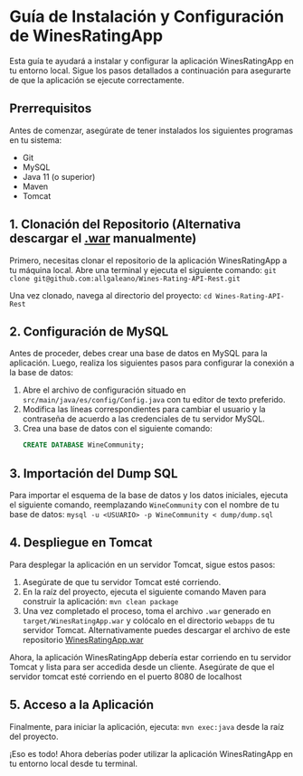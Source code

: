 # Guía de Instalación y Configuración de WinesRatingApp

Esta guía te ayudará a instalar y configurar la aplicación WinesRatingApp en tu entorno local. Sigue los pasos detallados a continuación para asegurarte de que la aplicación se ejecute correctamente.

## Prerrequisitos

Antes de comenzar, asegúrate de tener instalados los siguientes programas en tu sistema:
- Git
- MySQL
- Java 11 (o superior)
- Maven
- Tomcat

## 1. Clonación del Repositorio (Alternativa descargar el [.war](https://github.com/allgaleano/Wines-Rating-API-Rest/raw/main/exec/WinesRatingApp.war) manualmente)

Primero, necesitas clonar el repositorio de la aplicación WinesRatingApp a tu máquina local. Abre una terminal y ejecuta el siguiente comando: `git clone git@github.com:allgaleano/Wines-Rating-API-Rest.git`

Una vez clonado, navega al directorio del proyecto: `cd Wines-Rating-API-Rest`

## 2. Configuración de MySQL

Antes de proceder, debes crear una base de datos en MySQL para la aplicación. Luego, realiza los siguientes pasos para configurar la conexión a la base de datos:

1. Abre el archivo de configuración situado en `src/main/java/es/config/Config.java` con tu editor de texto preferido.
2. Modifica las líneas correspondientes para cambiar el usuario y la contraseña de acuerdo a las credenciales de tu servidor MySQL.
3. Crea una base de datos con el siguiente comando: 
    ```sql
    CREATE DATABASE WineCommunity;
    ```

## 3. Importación del Dump SQL

Para importar el esquema de la base de datos y los datos iniciales, ejecuta el siguiente comando, reemplazando `WineCommunity` con el nombre de tu base de datos: `mysql -u <USUARIO> -p WineCommunity < dump/dump.sql`

## 4. Despliegue en Tomcat

Para desplegar la aplicación en un servidor Tomcat, sigue estos pasos:

1. Asegúrate de que tu servidor Tomcat esté corriendo.
2. En la raíz del proyecto, ejecuta el siguiente comando Maven para construir la aplicación: `mvn clean package`
3. Una vez completado el proceso, toma el archivo `.war` generado en `target/WinesRatingApp.war` y colócalo en el directorio `webapps` de tu servidor Tomcat. Alternativamente puedes descargar el archivo de este repositorio [WinesRatingApp.war](https://github.com/allgaleano/Wines-Rating-API-Rest/raw/main/exec/WinesRatingApp.war)

Ahora, la aplicación WinesRatingApp debería estar corriendo en tu servidor Tomcat y lista para ser accedida desde un cliente.
Asegúrate de que el servidor tomcat esté corriendo en el puerto 8080 de localhost

## 5. Acceso a la Aplicación

Finalmente, para iniciar la aplicación, ejecuta: `mvn exec:java` desde la raíz del proyecto.

¡Eso es todo! Ahora deberías poder utilizar la aplicación WinesRatingApp en tu entorno local desde tu terminal.


